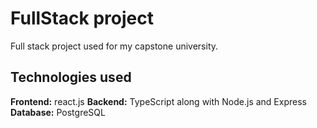 # FullStack project 
Full stack project used for my capstone university.

## Technologies used
<strong>Frontend:</strong> react.js
<strong>Backend:</strong> TypeScript along with Node.js and Express
<strong>Database:</strong> PostgreSQL
